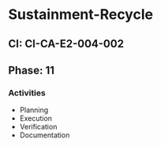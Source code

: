# Sustainment-Recycle

## CI: CI-CA-E2-004-002
## Phase: 11

### Activities
- Planning
- Execution
- Verification
- Documentation
